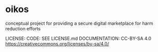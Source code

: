 # oikos
conceptual project for providing a secure digital marketplace for harm reduction efforts

LICENSE:
CODE: SEE LICENSE.md
DOCUMENTATION: CC-BY-SA 4.0  https://creativecommons.org/licenses/by-sa/4.0/ 
